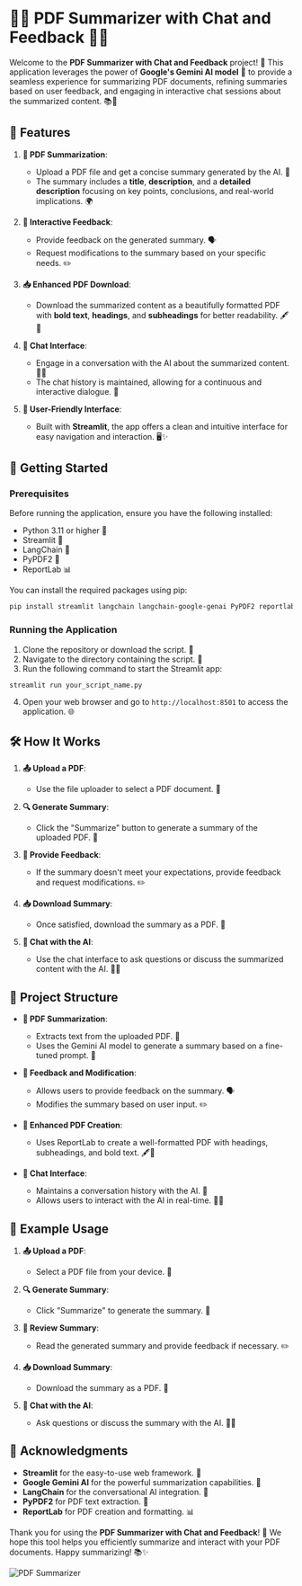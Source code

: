 # 📄✨ PDF Summarizer with Chat and Feedback 🚀🤖

Welcome to the **PDF Summarizer with Chat and Feedback** project! 🌟 This application leverages the power of **Google's Gemini AI model** 🤖 to provide a seamless experience for summarizing PDF documents, refining summaries based on user feedback, and engaging in interactive chat sessions about the summarized content. 📚💬

## 🌟 Features

1. **📄 PDF Summarization**:
   - Upload a PDF file and get a concise summary generated by the AI. 🧠
   - The summary includes a **title**, **description**, and a **detailed description** focusing on key points, conclusions, and real-world implications. 🌍

2. **🔄 Interactive Feedback**:
   - Provide feedback on the generated summary. 🗣️
   - Request modifications to the summary based on your specific needs. ✏️

3. **📥 Enhanced PDF Download**:
   - Download the summarized content as a beautifully formatted PDF with **bold text**, **headings**, and **subheadings** for better readability. 🖋️📑

4. **💬 Chat Interface**:
   - Engage in a conversation with the AI about the summarized content. 🤖💬
   - The chat history is maintained, allowing for a continuous and interactive dialogue. 📜

5. **🎨 User-Friendly Interface**:
   - Built with **Streamlit**, the app offers a clean and intuitive interface for easy navigation and interaction. 🖥️✨

## 🚀 Getting Started

### Prerequisites

Before running the application, ensure you have the following installed:

- Python 3.11 or higher 🐍
- Streamlit 🎈
- LangChain 🔗
- PyPDF2 📄
- ReportLab 📊

You can install the required packages using pip:

```bash
pip install streamlit langchain langchain-google-genai PyPDF2 reportlab
```

### Running the Application

1. Clone the repository or download the script. 📂
2. Navigate to the directory containing the script. 📁
3. Run the following command to start the Streamlit app:

```bash
streamlit run your_script_name.py
```

4. Open your web browser and go to `http://localhost:8501` to access the application. 🌐

## 🛠️ How It Works

1. **📤 Upload a PDF**:
   - Use the file uploader to select a PDF document. 📄

2. **🔍 Generate Summary**:
   - Click the "Summarize" button to generate a summary of the uploaded PDF. 🧠

3. **📝 Provide Feedback**:
   - If the summary doesn't meet your expectations, provide feedback and request modifications. ✏️

4. **📥 Download Summary**:
   - Once satisfied, download the summary as a PDF. 📑

5. **💬 Chat with the AI**:
   - Use the chat interface to ask questions or discuss the summarized content with the AI. 🤖💬

## 📂 Project Structure

- **📄 PDF Summarization**:
  - Extracts text from the uploaded PDF. 📄
  - Uses the Gemini AI model to generate a summary based on a fine-tuned prompt. 🧠

- **🔄 Feedback and Modification**:
  - Allows users to provide feedback on the summary. 🗣️
  - Modifies the summary based on user input. ✏️

- **📑 Enhanced PDF Creation**:
  - Uses ReportLab to create a well-formatted PDF with headings, subheadings, and bold text. 🖋️📑

- **💬 Chat Interface**:
  - Maintains a conversation history with the AI. 📜
  - Allows users to interact with the AI in real-time. 🤖💬

## 📝 Example Usage

1. **📤 Upload a PDF**:
   - Select a PDF file from your device. 📄

2. **🔍 Generate Summary**:
   - Click "Summarize" to generate the summary. 🧠

3. **📝 Review Summary**:
   - Read the generated summary and provide feedback if necessary. ✏️

4. **📥 Download Summary**:
   - Download the summary as a PDF. 📑

5. **💬 Chat with the AI**:
   - Ask questions or discuss the summary with the AI. 🤖💬

## 🙏 Acknowledgments

- **Streamlit** for the easy-to-use web framework. 🎈
- **Google Gemini AI** for the powerful summarization capabilities. 🤖
- **LangChain** for the conversational AI integration. 🔗
- **PyPDF2** for PDF text extraction. 📄
- **ReportLab** for PDF creation and formatting. 📊

Thank you for using the **PDF Summarizer with Chat and Feedback**! 🎉 We hope this tool helps you efficiently summarize and interact with your PDF documents. Happy summarizing! 📚✨

![PDF Summarizer](https://via.placeholder.com/800x400.png?text=PDF+Summarizer+with+Chat+and+Feedback)

